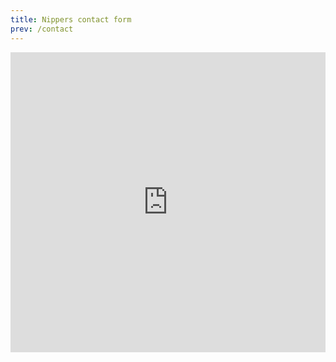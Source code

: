 ```yaml
---
title: Nippers contact form
prev: /contact
---
```


<iframe width="640px" height="480px" src="https://forms.office.com/Pages/ResponsePage.aspx?id=nH2y_waR20KHQGlZePwZ1u2Y6FocNtlHlkwrVG5qEJRURjFPMzkyOERCS0RLRElJOERXREVJOFdYRi4u&embed=true" frameborder="0" marginwidth="0" marginheight="0" style="border: none; max-width:100%; max-height:100vh" allowfullscreen webkitallowfullscreen mozallowfullscreen msallowfullscreen> </iframe>
